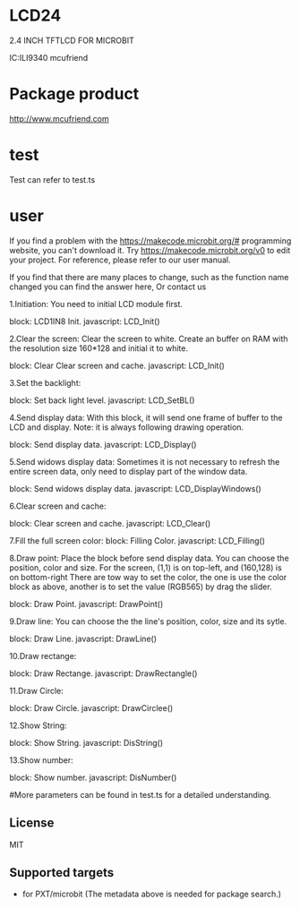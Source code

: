# LCD24
2.4 INCH TFTLCD FOR MICROBIT

IC:ILI9340
mcufriend

# Package product
http://www.mcufriend.com

# test
Test can refer to test.ts

# user
If you find a problem with the https://makecode.microbit.org/#
programming website, you can't download it. 
Try https://makecode.microbit.org/v0 to edit your project.
For reference, please refer to our user manual.


If you find that there are many places to change, 
such as the function name changed you can find the answer here,
Or contact us

1.Initiation: 
You need to initial LCD module first.

block: LCD1IN8 Init.
javascript: LCD_Init()

2.Clear the screen:
Clear the screen to white. Create an buffer on RAM with the resolution size 160*128 and initial it to white.

block: Clear Clear screen and cache.
javascript: LCD_Init()

3.Set the backlight:

block: Set back light level.
javascript: LCD_SetBL()

4.Send display data:
With this block, it will send one frame of buffer to the LCD and display. 
Note: it is always following drawing operation.

block: Send display data.
javascript: LCD_Display()

5.Send widows display data:
Sometimes it is not necessary to refresh the entire screen data, 
only need to display part of the window data.

block: Send widows display data.
javascript: LCD_DisplayWindows()

6.Clear screen and cache:

block: Clear screen and cache.
javascript: LCD_Clear()

7.Fill the full screen color:
block: Filling Color.
javascript: LCD_Filling()

8.Draw point:
Place the block before send display data. 
You can choose the position, color and size. 
For the screen, (1,1) is on top-left, and (160,128) is on bottom-right
There are tow way to set the color, 
the one is use the color block as above, 
another is to set the value (RGB565) by drag the slider.

block: Draw Point.
javascript: DrawPoint()

9.Draw line:
You can choose the the line's position, color, size and its sytle.

block: Draw Line.
javascript: DrawLine()

10.Draw rectange:

block: Draw Rectange.
javascript: DrawRectangle()

11.Draw Circle:

block: Draw Circle.
javascript: DrawCirclee()

12.Show String:

block: Show String.
javascript: DisString()

13.Show number:

block: Show number.
javascript: DisNumber()

#More parameters can be found in test.ts for a detailed understanding.

## License

MIT

## Supported targets

* for PXT/microbit
(The metadata above is needed for package search.)


